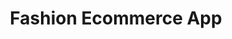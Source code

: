 ---
title: "Fashion Ecommerce App"
image: "/assets/img/gallery/1.jpg" 
keywords:
  - Keyword
  - Keyword
  - Keyword
---